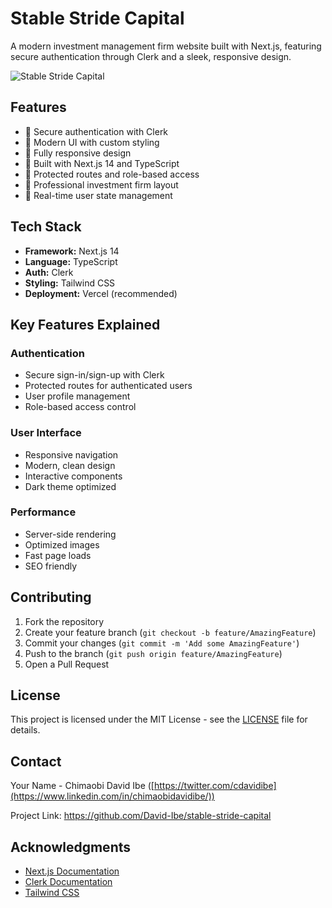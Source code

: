 # Stable Stride Capital

A modern investment management firm website built with Next.js, featuring secure authentication through Clerk and a sleek, responsive design.

![Stable Stride Capital](public/preview.png)

## Features

- 🔐 Secure authentication with Clerk
- 🎨 Modern UI with custom styling
- 📱 Fully responsive design
- 🚀 Built with Next.js 14 and TypeScript
- 🎯 Protected routes and role-based access
- 💼 Professional investment firm layout
- 🔄 Real-time user state management

## Tech Stack

- **Framework:** Next.js 14
- **Language:** TypeScript
- **Auth:** Clerk
- **Styling:** Tailwind CSS
- **Deployment:** Vercel (recommended)


## Key Features Explained

### Authentication
- Secure sign-in/sign-up with Clerk
- Protected routes for authenticated users
- User profile management
- Role-based access control

### User Interface
- Responsive navigation
- Modern, clean design
- Interactive components
- Dark theme optimized

### Performance
- Server-side rendering
- Optimized images
- Fast page loads
- SEO friendly

## Contributing

1. Fork the repository
2. Create your feature branch (`git checkout -b feature/AmazingFeature`)
3. Commit your changes (`git commit -m 'Add some AmazingFeature'`)
4. Push to the branch (`git push origin feature/AmazingFeature`)
5. Open a Pull Request

## License

This project is licensed under the MIT License - see the [LICENSE](LICENSE) file for details.

## Contact

Your Name - Chimaobi David Ibe ([https://twitter.com/cdavidibe](https://www.linkedin.com/in/chimaobidavidibe/))

Project Link: https://github.com/David-Ibe/stable-stride-capital

## Acknowledgments

- [Next.js Documentation](https://nextjs.org/docs)
- [Clerk Documentation](https://clerk.com/docs)
- [Tailwind CSS](https://tailwindcss.com)

